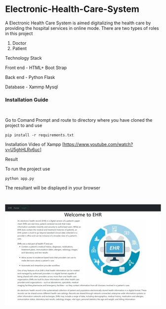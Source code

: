 # Electronic-Health-Care-System
A Electronic Health Care System is aimed digitalizing the health care by providing the hospital services in online mode. 
There are two types of roles in this project 
1. Doctor
2. Patient

Technology Stack

Front end - HTML+ Boot Strap

Back end -  Python Flask 

Database - Xammp Mysql


<h3>Installation Guide</h3>
<br>
 
  Go to Comand Prompt and route to directory where you have cloned the project to and
use
 ```
pip install -r requirements.txt
 ```

Installation Video of Xampp [https://www.youtube.com/watch?v=U5ghHLRv6uc]


Result

To run the project use

```
python app.py
 ```
 
The resultant will be displayed in your browser

<br>

![](https://github.com/Praneethkanchanakuntla/Electronic-Health-Care-System/blob/main/Readme%20images/home.jpeg)
